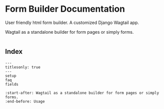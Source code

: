 # Form Builder Documentation

User friendly html form builder. A customized Django Wagtail app.

Wagtail as a standalone builder for form pages or simply forms.

```{include} snippets/wiphint.md
```

## Index

```{toctree}
---
titlesonly: true
---
setup
faq
fields
```


```{include} ../README.md
:start-after: Wagtail as a standalone builder for form pages or simply forms.
:end-before: Usage
```

